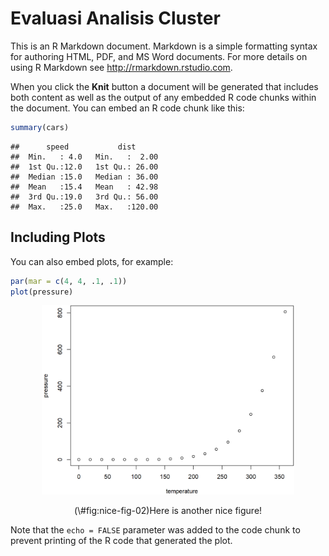 # Evaluasi Analisis Cluster

This is an R Markdown document. Markdown is a simple formatting syntax for authoring HTML, PDF, and MS Word documents. For more details on using R Markdown see <http://rmarkdown.rstudio.com>.

When you click the **Knit** button a document will be generated that includes both content as well as the output of any embedded R code chunks within the document. You can embed an R code chunk like this:


```r
summary(cars)
```

```
##      speed           dist       
##  Min.   : 4.0   Min.   :  2.00  
##  1st Qu.:12.0   1st Qu.: 26.00  
##  Median :15.0   Median : 36.00  
##  Mean   :15.4   Mean   : 42.98  
##  3rd Qu.:19.0   3rd Qu.: 56.00  
##  Max.   :25.0   Max.   :120.00
```

## Including Plots

You can also embed plots, for example:


```r
par(mar = c(4, 4, .1, .1))
plot(pressure)
```

<div class="figure" style="text-align: center">
<img src="03-evalC_files/figure-html/nice-fig-02-1.png" alt="Here is another nice figure!" width="80%" />
<p class="caption">(\#fig:nice-fig-02)Here is another nice figure!</p>
</div>

Note that the `echo = FALSE` parameter was added to the code chunk to prevent printing of the R code that generated the plot.
